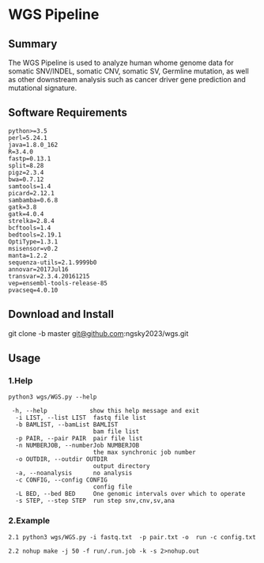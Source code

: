 WGS Pipeline
===

## Summary
  The WGS Pipeline is used to analyze human whome genome data for somatic SNV/INDEL, somatic CNV, somatic SV, Germline mutation, as well as other downstream analysis such as cancer driver gene prediction and mutational signature.     

## Software Requirements

```
python>=3.5
perl=5.24.1
java=1.8.0_162
R=3.4.0
fastp=0.13.1
split=8.28
pigz=2.3.4
bwa=0.7.12
samtools=1.4
picard=2.12.1
sambamba=0.6.8
gatk=3.8
gatk=4.0.4
strelka=2.8.4
bcftools=1.4
bedtools=2.19.1
OptiType=1.3.1
msisensor=v0.2
manta=1.2.2
sequenza-utils=2.1.9999b0
annovar=2017Jul16
transvar=2.3.4.20161215
vep=ensembl-tools-release-85
pvacseq=4.0.10
```

## Download and Install

git clone -b master git@github.com:ngsky2023/wgs.git 

## Usage

### 1.Help

    python3 wgs/WGS.py --help

```
 -h, --help            show this help message and exit
  -i LIST, --list LIST  fastq file list
  -b BAMLIST, --bamList BAMLIST
                        bam file list
  -p PAIR, --pair PAIR  pair file list
  -n NUMBERJOB, --numberJob NUMBERJOB
                        the max synchronic job number
  -o OUTDIR, --outdir OUTDIR
                        output directory
  -a, --noanalysis      no analysis
  -c CONFIG, --config CONFIG
                        config file
  -L BED, --bed BED     One genomic intervals over which to operate
  -s STEP, --step STEP  run step snv,cnv,sv,ana
```

### 2.Example
    
    2.1 python3 wgs/WGS.py -i fastq.txt  -p pair.txt -o  run -c config.txt

    2.2 nohup make -j 50 -f run/.run.job -k -s 2>nohup.out
